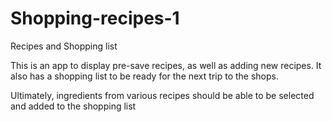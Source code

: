 # Shopping-recipes-1
Recipes and Shopping list

This is an app to display pre-save recipes, as well as adding new recipes.
It also has a shopping list to be ready for the next trip to the shops.

Ultimately, ingredients from various recipes should be able to be selected and added to the shopping list
